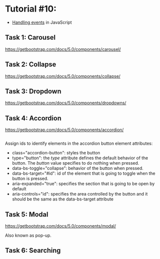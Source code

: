 # Tutorial #10: 

- [Handling events](https://jsfiddle.net/joseortiz/Lzj2etaf/) in JavaScript

## Task 1: Carousel
https://getbootstrap.com/docs/5.0/components/carousel/

## Task 2: Collapse
https://getbootstrap.com/docs/5.0/components/collapse/

## Task 3: Dropdown
https://getbootstrap.com/docs/5.0/components/dropdowns/

## Task 4: Accordion
https://getbootstrap.com/docs/5.0/components/accordion/ 

```html
```

Assign ids to identify elements in the accordion
button element attributes:
- class="accordion-button": styles the button
- type="button": the *type* attribute defines the default behavior of the button. The *button* value specifies to do nothing when pressed.
- data-bs-toggle="collapse": behavior of the button when pressed.
- data-bs-target="#id": id of the element that is going to toggle when the button is pressed.
- aria-expanded="true": specifies the section that is going to be open by default
- aria-controls="id": specifies the area controlled by the button and it should be the same as the data-bs-target attribute

## Task 5: Modal 
https://getbootstrap.com/docs/5.0/components/modal/

Also known as pop-up.

## Task 6: Searching 

